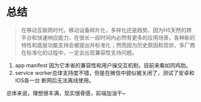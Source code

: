 # 总结

> 在移动互联网时代，移动设备碎片化，多样化还是趋势。因为H5天然的跨平台和快速响应能力，在很长一段时间内必然有更多的应用场景，各种新的特性和底层功能支持会被提出并标准化；然而因为历史原因和现状，多厂商在标准化的过程中，一定会出现兼容性支持问题。

1. app manifest 因为它本省的兼容性和用户操交互机制，目前来看如同鸡肋。
2. service worker总体支持度不错，但是在微信中貌似被关闭了，测试了安卓和IOS各一台 断网后无法离线使用。



总体来说，理想很丰满，现实很骨感，前端加油干~



